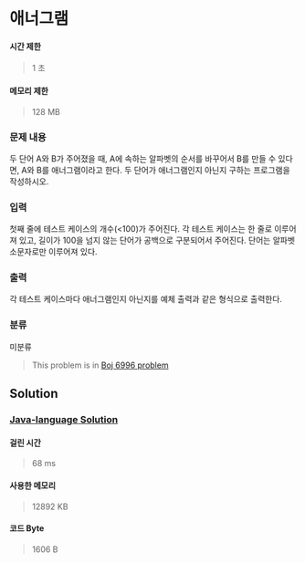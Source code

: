 # 애너그램
#### 시간 제한
> 1 초
#### 메모리 제한
> 128 MB
### 문제 내용

두 단어 A와 B가 주어졌을 때, A에 속하는 알파벳의 순서를 바꾸어서 B를 만들 수 있다면, A와 B를 애너그램이라고 한다.
두 단어가 애너그램인지 아닌지 구하는 프로그램을 작성하시오.

### 입력

첫째 줄에 테스트 케이스의 개수(<100)가 주어진다. 각 테스트 케이스는 한 줄로 이루어져 있고, 길이가 100을 넘지 않는 단어가 공백으로 구분되어서 주어진다. 단어는 알파벳 소문자로만 이루어져 있다.

### 출력

각 테스트 케이스마다 애너그램인지 아닌지를 예체 출력과 같은 형식으로 출력한다. 

### 분류
미분류
> This problem is in [Boj 6996 problem](https://www.acmicpc.net/problem/6996)

## Solution
### [Java-language Solution](./main.java)
#### 걸린 시간
> 68 ms
#### 사용한 메모리
> 12892 KB
#### 코드 Byte
> 1606 B
